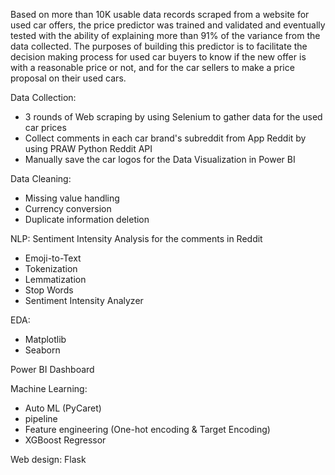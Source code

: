 Based on more than 10K usable data records scraped from a website for used car offers, the price predictor was trained and validated and eventually tested with the ability of explaining more than 91% of the variance from the data collected. 
The purposes of building this predictor is to facilitate the decision making process for used car buyers to know if the new offer is with a reasonable price or not, and for the car sellers to make a price proposal on their used cars.

Data Collection:
- 3 rounds of Web scraping by using Selenium to gather data for the used car prices
- Collect comments in each car brand's subreddit from App Reddit by using PRAW Python Reddit API
- Manually save the car logos for the Data Visualization in Power BI

Data Cleaning:
- Missing value handling
- Currency conversion
- Duplicate information deletion

NLP:
Sentiment Intensity Analysis for the comments in Reddit
- Emoji-to-Text
- Tokenization
- Lemmatization
- Stop Words
- Sentiment Intensity Analyzer

EDA:
- Matplotlib
- Seaborn

Power BI Dashboard

Machine Learning:
- Auto ML (PyCaret)
- pipeline
- Feature engineering (One-hot encoding & Target Encoding)
- XGBoost Regressor

Web design:
Flask

